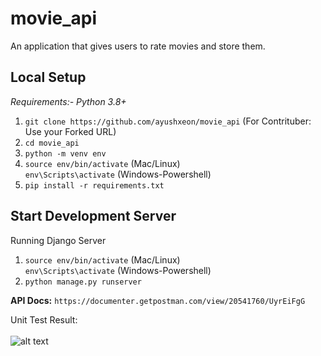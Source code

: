# movie_api
An application that gives users to rate movies and store them.

**Local Setup**
---
*Requirements:- Python 3.8+*<br>
1) `git clone https://github.com/ayushxeon/movie_api`
(For Contrituber: Use your Forked URL)
2) `cd movie_api`
3) `python -m venv env`
4) `source env/bin/activate` (Mac/Linux)<br>
   `env\Scripts\activate` (Windows-Powershell)
5) `pip install -r requirements.txt`

Start Development Server<br>
---
Running Django Server
1) `source env/bin/activate` (Mac/Linux)<br>
   `env\Scripts\activate` (Windows-Powershell)
2) `python manage.py runserver`


**API Docs:** `https://documenter.getpostman.com/view/20541760/UyrEiFgG`

Unit Test Result:<br><br>
![alt text](https://i.imgur.com/gTvWiM0.png)

